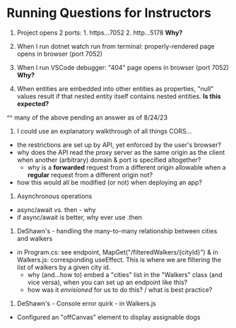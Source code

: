 # Running Questions for Instructors

1. Project opens 2 ports: 1. https...7052 2. http...5178
   **Why?**

1. When I run dotnet watch run from terminal: properly-rendered page opens in browser (port 7052)
1. When I run VSCode debugger: "404" page opens in browser (port 7052)
   **Why?**

1. When entities are embedded into other entities as properties, "null" values result if that nested entity itself contains nested entities.
   **Is this expected?**

^^ many of the above pending an answer as of 8/24/23

1. I could use an explanatory walkthrough of all things CORS...

- the restrictions are set up by API, yet enforced by the user's browser?
- why does the API read the proxy server as the same origin as the client when another (arbitrary) domain & port is specified altogether?
  - why is a **forwarded** request from a different origin allowable when a **regular** request from a different origin not?
- how this would all be modified (or not) when deploying an app?

1. Asynchronous operations

- async/await vs. then - why
- if async/await is better, why ever use .then

1. DeShawn's - handling the many-to-many relationship between cities and walkers

- in Program.cs: see endpoint, MapGet("/filteredWalkers/{cityId}") & in Walkers.js: corresponding useEffect. This is where we are filtering the list of walkers by a given city id.
   - why (and...how to) embed a "cities" list in the "Walkers" class (and vice versa), when you can set up an endpoint like this?
   - how was it *envisioned* for us to do this? / what is best practice?

1. DeShawn's - Console error quirk - in Walkers.js

- Configured an "offCanvas" element to display assignable dogs